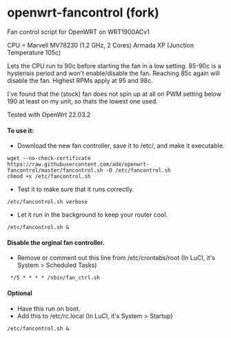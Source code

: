 # openwrt-fancontrol (fork)

Fan control script for OpenWRT on WRT1900ACv1

CPU = Marvell MV78230 (1.2 GHz, 2 Cores) Armada XP (Junction Temperature 105c)

Lets the CPU run to 90c before starting the fan in a low setting. 85-90c is a hysterisis period and won't enable/disable the fan. Reaching 85c again will disable the fan. Highest RPMs apply at 95 and 98c.

I've found that the (stock) fan does not spin up at all on PWM setting below 190 at least on my unit, so thats the lowest one used.

Tested with OpenWrt 22.03.2

#### To use it:

* Download the new fan controller, save it to  /etc/, and make it executable.
```
wget --no-check-certificate https://raw.githubusercontent.com/ade/openwrt-fancontrol/master/fancontrol.sh -O /etc/fancontrol.sh
chmod +x /etc/fancontrol.sh
```

* Test it to make sure that it runs correctly.
```
/etc/fancontrol.sh verbose
```

* Let it run in the background to keep your router cool.
```
/etc/fancontrol.sh &
```

#### Disable the orginal fan controller.
*	Remove or comment out this line from /etc/crontabs/root (In LuCI, it's System > Scheduled Tasks)
```
 */5 * * * * /sbin/fan_ctrl.sh
```

#### Optional
* Have this run on boot.
* Add this to /etc/rc.local (In LuCI, it's System > Startup)
```
/etc/fancontrol.sh &
```
